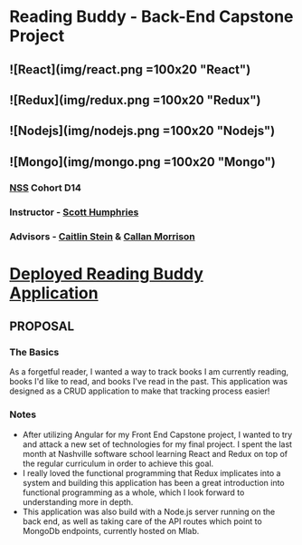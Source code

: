 # Reading Buddy - Back-End Capstone Project
## ![React](img/react.png =100x20 "React")
## ![Redux](img/redux.png =100x20 "Redux")
## ![Nodejs](img/nodejs.png =100x20 "Nodejs")
## ![Mongo](img/mongo.png =100x20 "Mongo")
### [NSS](http://nashvillesoftwareschool.com/) Cohort D14
### Instructor - [Scott Humphries](https://github.com/sscotth) 
### Advisors - [Caitlin Stein](https://github.com/C-Stein) & [Callan Morrison](https://github.com/morecallan)

# [Deployed Reading Buddy Application](https://reading-buddy.herokuapp.com/)

## PROPOSAL
### The Basics
As a forgetful reader, I wanted a way to track books I am currently reading, books I'd like to read, and books I've read in the past. This application was designed as a CRUD application to make that tracking process easier!

### Notes
- After utilizing Angular for my Front End Capstone project, I wanted to try and attack a new set of technologies for my final project. I spent the last month at Nashville software school learning React and Redux on top of the regular curriculum in order to achieve this goal.
- I really loved the functional programming that Redux implicates into a system and building this application has been a great introduction into functional programming as a whole, which I look forward to understanding more in depth.
- This application was also build with a Node.js server running on the back end, as well as taking care of the API routes which point to MongoDb endpoints, currently hosted on Mlab.